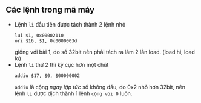 ## Các lệnh trong mã máy
- Lệnh `li` đầu tiên được tách thành 2 lệnh nhỏ
  ```
  lui $1, 0x00002110
  ori $16, $1, 0x0000003d
  ```
  giống với bài 1, do số 32bit nên phải tách ra làm 2 lần load. (load hi, load lo)
- Lệnh `li` thứ 2 thì kỳ cục hơn một chút
  ```
  addiu $17, $0, $00000002
  ```
  `addiu` là cộng *ngay lập tức* số không dấu, do 0x2 nhỏ hơn 32bit, nên lệnh `li` được dịch thành 1 lệnh `cộng với 0` luôn.
